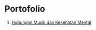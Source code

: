 # Portofolio

1. [Hubungan Musik dan Kesehatan Mental](https://medium.com/@amyrasl/data-viz-apa-hubungan-antara-musik-dan-kesehatan-mental-fa4baf117d64)

